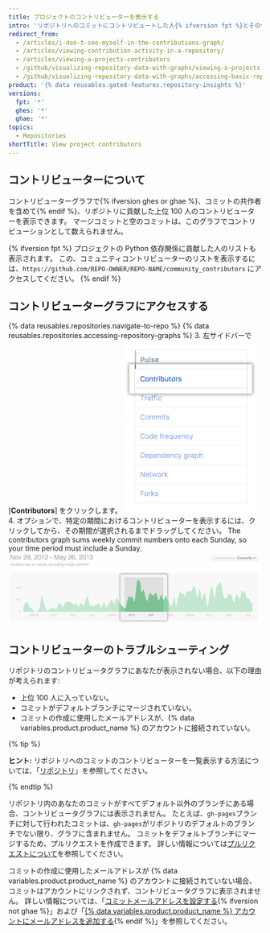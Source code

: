 ```yaml
---
title: プロジェクトのコントリビューターを表示する
intro: 'リポジトリへのコミットにコントリビュートした人{% ifversion fpt %}とその依存関係{% endif %}を表示できます。'
redirect_from:
  - /articles/i-don-t-see-myself-in-the-contributions-graph/
  - /articles/viewing-contribution-activity-in-a-repository/
  - /articles/viewing-a-projects-contributors
  - /github/visualizing-repository-data-with-graphs/viewing-a-projects-contributors
  - /github/visualizing-repository-data-with-graphs/accessing-basic-repository-data/viewing-a-projects-contributors
product: '{% data reusables.gated-features.repository-insights %}'
versions:
  fpt: '*'
  ghes: '*'
  ghae: '*'
topics:
  - Repositories
shortTitle: View project contributors
---
```


## コントリビューターについて

コントリビューターグラフで{% ifversion ghes or ghae %}、コミットの共作者を含めて{% endif %}、リポジトリに貢献した上位 100 人のコントリビューターを表示できます。 マージコミットと空のコミットは、このグラフでコントリビューションとして数えられません。

{% ifversion fpt %}
プロジェクトの Python 依存関係に貢献した人のリストも表示されます。 この、コミュニティコントリビューターのリストを表示するには、`https://github.com/REPO-OWNER/REPO-NAME/community_contributors` にアクセスしてください。
{% endif %}

## コントリビューターグラフにアクセスする

{% data reusables.repositories.navigate-to-repo %}
{% data reusables.repositories.accessing-repository-graphs %}
3. 左サイドバーで [**Contributors**] をクリックします。 ![コントリビュータータブ](/assets/images/help/graphs/contributors_tab.png)
4. オプションで、特定の期間におけるコントリビューターを表示するには、クリックしてから、その期間が選択されるまでドラッグしてください。 The contributors graph sums weekly commit numbers onto each Sunday, so your time period must include a Sunday. ![コントリビュータグラフで選択した時間範囲](/assets/images/help/graphs/repo_contributors_click_drag_graph.png)

## コントリビューターのトラブルシューティング

リポジトリのコントリビュータグラフにあなたが表示されない場合、以下の理由が考えられます:
- 上位 100 人に入っていない。
- コミットがデフォルトブランチにマージされていない。
- コミットの作成に使用したメールアドレスが、{% data variables.product.product_name %} のアカウントに接続されていない。

{% tip %}

**ヒント:** リポジトリへのコミットのコントリビューターを一覧表示する方法については、「[リポジトリ](/rest/reference/repos#list-contributors)」を参照してください。

{% endtip %}

リポジトリ内のあなたのコミットがすべてデフォルト以外のブランチにある場合、コントリビュータグラフには表示されません。 たとえば、`gh-pages`ブランチに対して行われたコミットは、`gh-pages`がリポジトリのデフォルトのブランチでない限り、グラフに含まれません。 コミットをデフォルトブランチにマージするため、プルリクエストを作成できます。 詳しい情報については[プルリクエストについて](/articles/about-pull-requests)を参照してください。

コミットの作成に使用したメールアドレスが {% data variables.product.product_name %} のアカウントに接続されていない場合、コミットはアカウントにリンクされず、コントリビュータグラフに表示されません。 詳しい情報については、「[コミットメールアドレスを設定する](/articles/setting-your-commit-email-address){% ifversion not ghae %}」および「[{% data variables.product.product_name %} アカウントにメールアドレスを追加する](/articles/adding-an-email-address-to-your-github-account){% endif %}」を参照してください。
